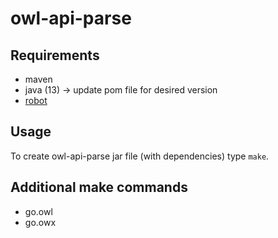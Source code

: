 # owl-api-parse

## Requirements

* maven
* java (13) -> update pom file for desired version
* [robot](http://robot.obolibrary.org/)

## Usage

To create owl-api-parse jar file (with dependencies) type `make`.

## Additional make commands

* go.owl
* go.owx

